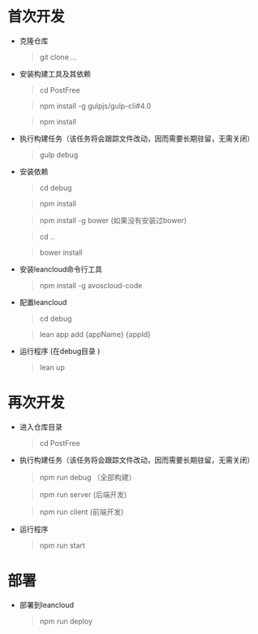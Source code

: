 # 首次开发

* 克隆仓库

	> git clone ...

* 安装构建工具及其依赖
	> cd PostFree

	> npm install -g gulpjs/gulp-cli#4.0

	> npm install

* 执行构建任务（该任务将会跟踪文件改动，因而需要长期驻留，无需关闭）
	> gulp debug

* 安装依赖
	> cd debug

	> npm install

  > npm install -g bower (如果没有安装过bower)

	> cd ..

  > bower install

* 安装leancloud命令行工具
	> npm install -g avoscloud-code

* 配置leancloud
	> cd debug

	> lean app add {appName} {appId}

* 运行程序 (在debug目录 )
	> lean up

# 再次开发

* 进入仓库目录
	> cd PostFree

* 执行构建任务（该任务将会跟踪文件改动，因而需要长期驻留，无需关闭）
	> npm run debug  （全部构建）

	> npm run server  (后端开发)

	> npm run client (前端开发)

* 运行程序
	> npm run start

# 部署

* 部署到leancloud

	> npm run deploy
